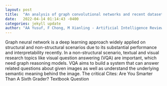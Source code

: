 ```yaml
---
layout: post
title:  "An analysis of graph convolutional networks and recent datasets for visual question answering"
date:   2022-04-14 01:14:43 -0400
categories: jekyll update
author: "AA Yusuf, F Chong, M Xianling - Artificial Intelligence Review, 2022"
---
```

Graph neural network is a deep learning approach widely applied on structural and non-structural scenarios due to its substantial performance and interpretability recently. In a non-structural scenario, textual and visual research topics like visual question answering (VQA) are important, which need graph reasoning models. VQA aims to build a system that can answer related questions about given images as well as understand the underlying semantic meaning behind the image. The critical Cites: Are You Smarter Than A Sixth Grader? Textbook Question